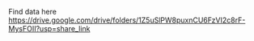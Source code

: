 Find data here https://drive.google.com/drive/folders/1Z5uSlPW8puxnCU6FzVI2c8rF-MysFOII?usp=share_link